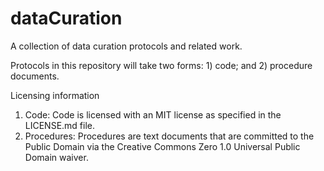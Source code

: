 # dataCuration
A collection of data curation protocols and related work.

Protocols in this repository will take two forms: 1) code; and 2) procedure documents.  

Licensing information
1.  Code:  Code is licensed with an MIT license as specified in the LICENSE.md file.
2.  Procedures: Procedures are text documents that are committed to the Public Domain via the Creative Commons Zero 1.0 Universal Public Domain waiver.
